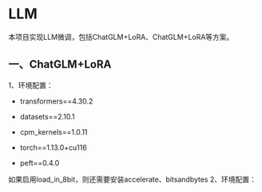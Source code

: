 # LLM
本项目实现LLM微调，包括ChatGLM+LoRA、ChatGLM+LoRA等方案。
## 一、ChatGLM+LoRA
1、环境配置：
* transformers==4.30.2

* datasets==2.10.1

* cpm_kernels==1.0.11

* torch==1.13.0+cu116

* peft==0.4.0

如果启用load_in_8bit，则还需要安装accelerate、bitsandbytes
2、环境配置：
